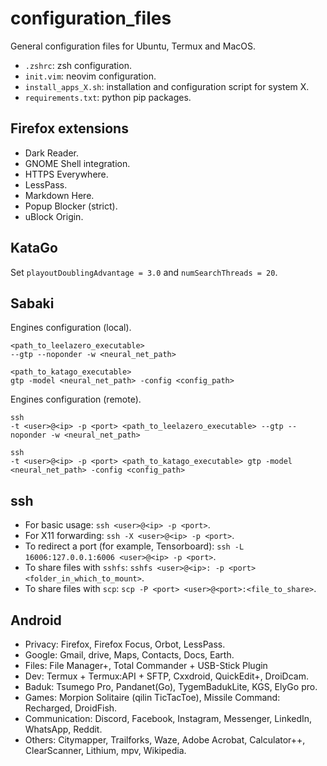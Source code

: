 # configuration_files

General configuration files for Ubuntu, Termux and MacOS.

- `.zshrc`: zsh configuration.
- `init.vim`: neovim configuration.
- `install_apps_X.sh`: installation and configuration script for system X.
- `requirements.txt`: python pip packages.

## Firefox extensions

- Dark Reader.
- GNOME Shell integration.
- HTTPS Everywhere.
- LessPass.
- Markdown Here.
- Popup Blocker (strict).
- uBlock Origin.

## KataGo

Set `playoutDoublingAdvantage = 3.0` and `numSearchThreads = 20`.

## Sabaki

Engines configuration (local).

```shell
<path_to_leelazero_executable>
--gtp --noponder -w <neural_net_path>

<path_to_katago_executable>
gtp -model <neural_net_path> -config <config_path>
```

Engines configuration (remote).

```shell
ssh
-t <user>@<ip> -p <port> <path_to_leelazero_executable> --gtp --noponder -w <neural_net_path>

ssh
-t <user>@<ip> -p <port> <path_to_katago_executable> gtp -model <neural_net_path> -config <config_path>
```

## ssh

- For basic usage: `ssh <user>@<ip> -p <port>`.
- For X11 forwarding: `ssh -X <user>@<ip> -p <port>`.
- To redirect a port (for example, Tensorboard): `ssh -L 16006:127.0.0.1:6006 <user>@<ip> -p <port>`.
- To share files with `sshfs`: `sshfs <user>@<ip>: -p <port> <folder_in_which_to_mount>`.
- To share files with `scp`: `scp -P <port> <user>@<port>:<file_to_share>`.

## Android

- Privacy: Firefox, Firefox Focus, Orbot, LessPass.
- Google: Gmail, drive, Maps, Contacts, Docs, Earth.
- Files: File Manager+, Total Commander + USB-Stick Plugin
- Dev: Termux + Termux:API + SFTP, Cxxdroid, QuickEdit+, DroiDcam.
- Baduk: Tsumego Pro, Pandanet(Go), TygemBadukLite, KGS, ElyGo pro.
- Games: Morpion Solitaire (qilin TicTacToe), Missile Command: Recharged, DroidFish.
- Communication: Discord, Facebook, Instagram, Messenger, LinkedIn, WhatsApp, Reddit.
- Others: Citymapper, Trailforks, Waze, Adobe Acrobat, Calculator++, ClearScanner, Lithium, mpv, Wikipedia.
